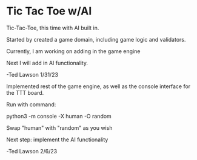 # Tic Tac Toe w/AI

Tic-Tac-Toe, this time with AI built in.

Started by created a game domain, including game logic and validators. 

Currently, I am working on adding in the game engine

Next I will add in AI functionality. 

-Ted Lawson 1/31/23




Implemented rest of the game engine, as well as the console interface for the TTT board.

Run with command:

python3 -m console -X human -O random

Swap "human" with "random" as you wish

Next step: implement the AI functionality

-Ted Lawson 2/6/23




